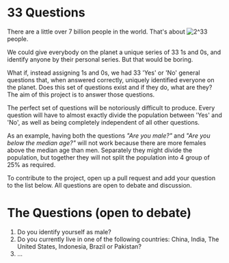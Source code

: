33 Questions
============

There are a little over 7 billion people in the world. That's about ![2^33](http://www3.wolframalpha.com/Calculate/MSP/MSP5037202ec41fhde26781000029eb467dagif7idf?MSPStoreType=image/gif&s=16&w=21.&h=18.) people.

We could give everybody on the planet a unique series of 33 1s and 0s, and identify anyone by their personal series. But that would be boring.

What if, instead assigning 1s and 0s, we had 33 'Yes' or 'No' general questions that, when answered correctly, uniquely identified everyone on the planet. Does this set of questions exist and if they do, what are they? The aim of this project is to answer those questions.

The perfect set of questions will be notoriously difficult to produce. Every question will have to almost exactly divide the population between 'Yes' and 'No', as well as being completely independent of all other questions.

As an example, having both the questions *"Are you male?"* and *"Are you below the median age?"* will not work because there are more females above the median age than men. Separately they might divide the population, but together they will not split the population into 4 group of 25% as required.


To contribute to the project, open up a pull request and add your question to the list below. All questions are open to debate and discussion.

The Questions (open to debate)
========================

1. Do you identify yourself as male?
2. Do you currently live in one of the following countries: China, India, The United States, Indonesia, Brazil or Pakistan? 
3. ...
